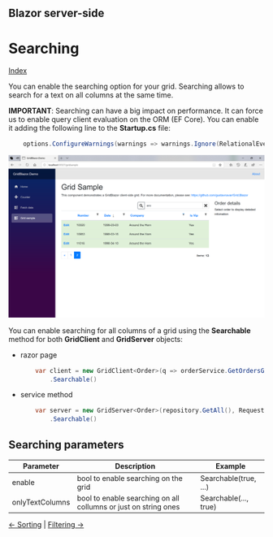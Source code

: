## Blazor server-side

# Searching

[Index](Documentation.md)

You can enable the searching option for your grid. Searching allows to search for a text on all columns at the same time.

**IMPORTANT**: Searching can have a big impact on performance. It can force us to enable query client evaluation on the ORM (EF Core). You can enable it adding the following line to the **Startup.cs** file:
```c#
    options.ConfigureWarnings(warnings => warnings.Ignore(RelationalEventId.QueryClientEvaluationWarning)); 
```

![](../images/Searching.png)

You can enable searching for all columns of a grid using the **Searchable** method for both **GridClient** and **GridServer** objects:

* razor page
    ```c#
        var client = new GridClient<Order>(q => orderService.GetOrdersGridRows(columns, q), query, false, "ordersGrid", Columns, locale)
            .Searchable()
    ```

* service method
    ```c#
        var server = new GridServer<Order>(repository.GetAll(), Request.Query, true, "ordersGrid", columns, 10)
            .Searchable()
    ```


## Searching parameters

Parameter | Description | Example
--------- | ----------- | -------
enable | bool to enable searching on the grid | Searchable(true, ...)
onlyTextColumns | bool to enable searching on all collumns or just on string ones | Searchable(..., true)

[<- Sorting](Sorting.md) | [Filtering ->](Filtering.md)